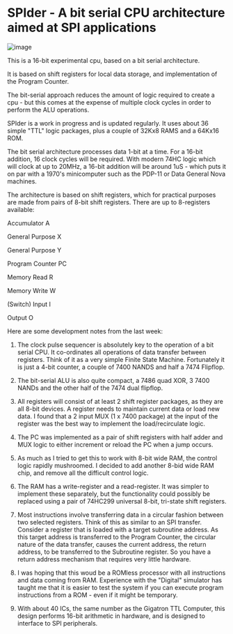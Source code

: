 # SPIder  - A bit serial CPU architecture aimed at SPI applications

![image](https://user-images.githubusercontent.com/758847/188650636-fdc11766-0a49-4bdf-bf45-97cc86549949.png)


This is a 16-bit experimental cpu, based on a bit serial architecture.

It is based on shift registers for local data storage, and implementation of the Program Counter.

The bit-serial approach reduces the amount of logic required to create a cpu - but this comes at the expense of multiple clock cycles in order to perform the ALU operations.

SPIder is a work in progress and is updated regularly. It uses about 36 simple "TTL" logic packages, plus a couple of 32Kx8 RAMS and a 64Kx16 ROM.

The bit serial architecture processes data 1-bit at a time. For a 16-bit addition, 16 clock cycles will be required. With modern 74HC logic which will clock at up to 20MHz, a 16-bit addition will be around 1uS - which puts it on par with a 1970's minicomputer such as the PDP-11 or Data General Nova machines.

The architecture is based on shift registers, which for practical purposes are made from pairs of 8-bit shift registers. There are up to 8-registers available:

Accumulator     A

General Purpose X

General Purpose Y

Program Counter PC

Memory Read     R

Memory Write    W

(Switch) Input  I

Output          O



Here are some development notes from the last week:

1. The clock pulse sequencer is absolutely key to the operation of a bit serial CPU. It co-ordinates all operations of data transfer between registers. Think of it as a very simple Finite State Machine. Fortunately it is just a 4-bit counter, a couple of 7400 NANDS and half a 7474 Flipflop.
 
2. The bit-serial ALU is also quite compact, a 7486 quad XOR, 3 7400 NANDs and the other half of the 7474 dual flipflop.

3. All registers will consist of at least 2 shift register packages, as they are all 8-bit devices. A register needs to maintain current data or load new data. I found that a 2 input MUX (1 x 7400 package) at the input of the register was the best way to implement the load/recirculate logic.


4. The PC was implemented as a pair of shift registers with half adder and MUX logic to either increment or reload the PC when a jump occurs.


5. As much as I tried to get this to work with 8-bit wide RAM, the control logic rapidly mushroomed. I decided to add another  8-bid wide RAM chip, and remove all the difficult control logic.


6. The RAM has a write-register and a read-register. It was simpler to implement these separately, but the functionality  could possibly be replaced using a pair of 74HC299 universal 8-bit, tri-state shift registers.


7. Most instructions involve transferring data in a circular fashion between two selected registers. Think of this as similar to an SPI transfer. Consider a register that is loaded with a target subroutine address. As this target address is transferred to the Program Counter, the circular nature of the data transfer, causes the current address, the return address, to be transferred to the Subroutine register. So you have a return address mechanism that requires very little hardware.

 
8. I was hoping that this woud be a ROMless processor with all instructions and data coming from RAM. Experience with the "Digital" simulator has taught me that it is easier to test the system if you can execute program instructions from a ROM - even if it might be temporary. 


9. With about 40 ICs, the same number as the Gigatron TTL Computer, this design performs 16-bit arithmetic in hardware, and is designed to interface to SPI peripherals.
